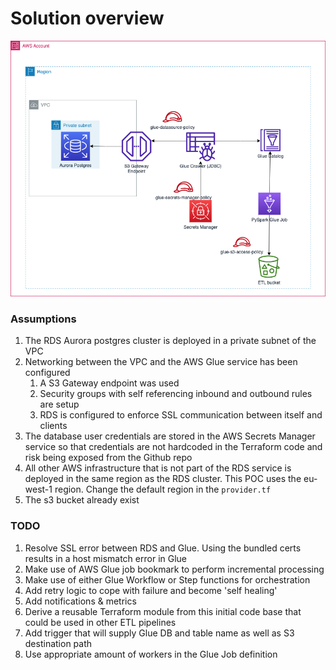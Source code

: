 # Solution overview

![plot](./docs/teraflowai.drawio.png)

### Assumptions
1) The RDS Aurora postgres cluster is deployed in a private subnet of the VPC
2) Networking between the VPC and the AWS Glue service has been configured
   1) A S3 Gateway endpoint was used
   2) Security groups with self referencing inbound and outbound rules are setup
   3) RDS is configured to enforce SSL communication between itself and clients
3) The database user credentials are stored in the AWS Secrets Manager service so that credentials are not hardcoded in the Terraform code and risk being exposed from the Github repo
4) All other AWS infrastructure that is not part of the RDS service is deployed in the same region as the RDS cluster. This POC uses the eu-west-1 region. Change the default region in the `provider.tf`
5) The s3 bucket already exist


### TODO
1) Resolve SSL error between RDS and Glue. Using the bundled certs results in a host mismatch error in Glue
2) Make use of AWS Glue job bookmark to perform incremental processing
3) Make use of either Glue Workflow or Step functions for orchestration
4) Add retry logic to cope with failure and become 'self healing'
5) Add notifications & metrics
6) Derive a reusable Terraform module from this initial code base that could be used in other ETL pipelines
7) Add trigger that will supply Glue DB and table name as well as S3 destination path
8) Use appropriate amount of workers in the Glue Job definition